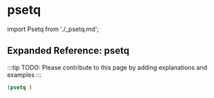 # psetq

import Psetq from './_psetq.md';

<Psetq />

## Expanded Reference: psetq

:::tip
TODO: Please contribute to this page by adding explanations and examples
:::

```lisp
(psetq )
```
